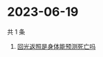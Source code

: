 # 2023-06-19

共 1 条

<!-- BEGIN -->
<!-- 最后更新时间 Mon Jun 19 2023 11:04:10 GMT+0800 (China Standard Time) -->

1. [回光返照是身体能预测死亡吗](https://www.zhihu.com/search?q=回光返照是身体能预测死亡吗)

<!-- END -->
